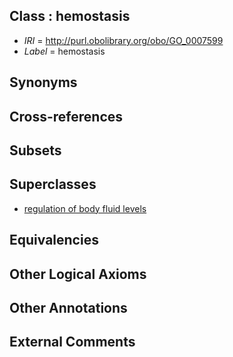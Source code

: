 
## Class : hemostasis

 * *IRI* = http://purl.obolibrary.org/obo/GO_0007599
 * *Label* = hemostasis

## Synonyms


## Cross-references


## Subsets


## Superclasses

 * [regulation of body fluid levels](../../GO/78/GO_0050878.md)

## Equivalencies


## Other Logical Axioms


## Other Annotations


## External Comments

